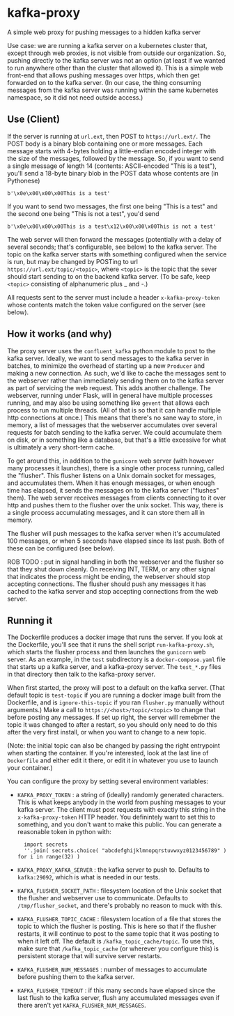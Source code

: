 # kafka-proxy

A simple web proxy for pushing messages to a hidden kafka server

Use case: we are running a kafka server on a kubernetes cluster that, except through web proxies, is not visible from outside our organization.  So, pushing directly to the kafka server was not an option (at least if we wanted to run anywhere other than the cluster that allowed it).  This is a simple web front-end that allows pushing messages over https, which then get forwarded on to the kafka server.  (In our case, the thing consuming messages from the kafka server was running within the same kubernetes namespace, so it did not need outside access.)

## Use (Client)

If the server is running at `url.ext`, then POST to `https://url.ext/`.  The POST body is a binary blob containing one or more messages.  Each message starts with 4-bytes holding a little-endian encoded integer with the size of the messages, followed by the message.  So, if you want to send a single message of length 14 (contents: ASCII-encoded "This is a test"), you'll send a 18-byte binary blob in the POST data whose contents are (in Pythonese)
```
b'\x0e\x00\x00\x00This is a test'
```
If you want to send two messages, the first one being "This is a test" and the second one being "This is not a test", you'd send
```
b'\x0e\x00\x00\x00This is a test\x12\x00\x00\x00This is not a test'
```

The web server will then forward the messages (potentially with a delay of several seconds; that's configurable, see below) to the kafka server.  The topic on the kafka server starts with something configured when the service is run, but may be changed by POSTing to url `https://url.ext/topic/<topic>`, where `<topic>` is the topic that the sever should start sending to on the backend kafka server.  (To be safe, keep `<topic>` consisting of alphanumeric plus _ and -.)

All requests sent to the server must include a header `x-kafka-proxy-token` whose contents match the token value configured on the server (see below).

## How it works (and why)

The proxy server uses the `confluent_kafka` python module to post to the kafka server.  Ideally, we want to send messages to the kafka server in batches, to minimize the overhead of starting up a new `Producer` and making a new connection.  As such, we'd like to cache the messages sent to the webserver rather than immediately sending them on to the kafka server as part of servicing the web request.  This adds another challenge.  The webserver, running under Flask, will in general have multiple processes running, and may also be using something like `gevent` that allows each process to run multiple threads.  (All of that is so that it can handle multiple http connections at once.)  This means that there's no sane way to store, in memory, a list of messages that the webserver accumulates over several requests for batch sending to the kafka server.  We could accumulate them on disk, or in something like a database, but that's a little excessive for what is ultimately a very short-term cache.

To get around this, in addition to the `gunicorn` web server (with however many processes it launches), there is a single other process running, called the "flusher".  This flusher listens on a Unix domain socket for messages, and accumulates them.  When it has enough messages, or when enough time has elapsed, it sends the messages on to the kafka server ("flushes" them).  The web server receives messages from clients connecting to it over http and pushes them to the flusher over the unix socket.  This way, there is a single process accumulating messages, and it can store them all in memory.

The flusher will push messages to the kafka server when it's accumulated 100 messages, or when 5 seconds have elapsed since its last push.  Both of these can be configured (see below).

ROB TODO : put in signal handling in both the webserver and the flusher so that they shut down cleanly.  On receiving INT, TERM, or any other signal that indicates the process might be ending, the webserver should stop accepting connections.  The flusher should push any messages it has cached to the kafka server and stop accepting connections from the web server.

## Running it

The Dockerfile produces a docker image that runs the server.  If you look at the Dockerfile, you'll see that it runs the shell script `run-kafka-proxy.sh`, which starts the flusher process and then launches the `gunicorn` web server.  As an example, in the `test` subdirectory is a `docker-compose.yaml` file that starts up a kafka server, and a kafka-proxy server.  The `test_*.py` files in that directory then talk to the kafka-proxy server.

When first started, the proxy will post to a default on the kafka server.  (That default topic is `test-topic` if you are running a docker image built from the Dockerfile, and is `ignore-this-topic` if you ran `flusher.py` manually without arguments.)  Make a call to `https://<host>/topic/<topic>` to change that before posting any messages.  If set up right, the server will remebmer the topic it was changed to after a restart, so you should only need to do this after the very first install, or when you want to change to a new topic.

(Note: the initial topic can also be changed by passing the right entrypoint when starting the container.  If you're interested, look at the last line of `Dockerfile` and either edit it there, or edit it in whatever you use to launch your container.)

You can configure the proxy by setting several environment variables:
* `KAFKA_PROXY_TOKEN` : a string of (ideally) randomly generated characters.  This is what keeps anybody in the world from pushing messages to your kafka server.  The client must post requests with exactly this string in the `x-kafka-proxy-token` HTTP header.  You definintely want to set this to something, and you don't want to make this public.  You can generate a reasonable token in python with:

        import secrets
        ''.join( secrets.choice( "abcdefghijklmnopqrstuvwxyz0123456789" ) for i in range(32) )

* `KAFKA_PROXY_KAFKA_SERVER` : the kafka server to push to.  Defaults to `kafka:29092`, which is what is needed in our tests.
* `KAFKA_FLUSHER_SOCKET_PATH` : filesystem location of the Unix socket that the flusher and webserver use to communicate.  Defaults to `/tmp/flusher_socket`, and there's probably no reason to muck with this.
* `KAFKA_FLUSHER_TOPIC_CACHE` : filesystem location of a file that stores the topic to which the flusher is posting.  This is here so that if the flusher restarts, it will continue to post to the same topic that it was posting to when it left off.  The default is `/kafka_topic_cache/topic`.  To use this, make sure that `/kafka_topic_cache` (or wherever you configure this) is persistent storage that will survive server restarts.
* `KAFKA_FLUSHER_NUM_MESSAGES` : number of messages to accumulate before pushing them to the kafka server.
* `KAFKA_FLUSHER_TIMEOUT` : if this many seconds have elapsed since the last flush to the kafka server, flush any accumulated messages even if there aren't yet `KAFKA_FLUSHER_NUM_MESSAGES`.
